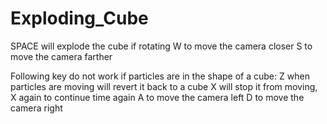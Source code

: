 # Exploding_Cube

SPACE will explode the cube if rotating
W to move the camera closer
S to move the camera farther


Following key do not work if particles are in the shape of a cube:
Z when particles are moving will revert it back to a cube
X will stop it from moving, X again to continue time again
A to move the camera left
D to move the camera right

